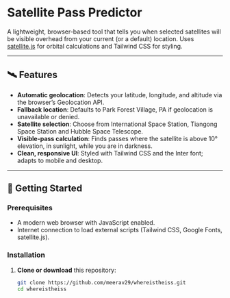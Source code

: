 # Satellite Pass Predictor

A lightweight, browser-based tool that tells you when selected satellites will be visible overhead from your current (or a default) location. Uses [satellite.js](https://github.com/shashwatak/satellite-js) for orbital calculations and Tailwind CSS for styling.

---

## 🛰️ Features

- **Automatic geolocation**: Detects your latitude, longitude, and altitude via the browser’s Geolocation API.
- **Fallback location**: Defaults to Park Forest Village, PA if geolocation is unavailable or denied.
- **Satellite selection**: Choose from International Space Station, Tiangong Space Station and Hubble Space Telescope.
- **Visible-pass calculation**: Finds passes where the satellite is above 10° elevation, in sunlight, while you are in darkness.
- **Clean, responsive UI**: Styled with Tailwind CSS and the Inter font; adapts to mobile and desktop.

---

## 🚀 Getting Started

### Prerequisites

- A modern web browser with JavaScript enabled.
- Internet connection to load external scripts (Tailwind CSS, Google Fonts, satellite.js).

### Installation

1. **Clone or download** this repository:
   ```bash
   git clone https://github.com/meerav29/whereistheiss.git
   cd whereistheiss
